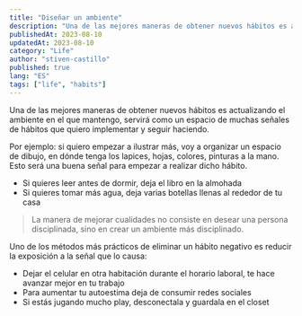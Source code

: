 ```yaml
---
title: "Diseñar un ambiente"
description: "Una de las mejores maneras de obtener nuevos hábitos es actualizando el ambiente en el que mantengo"
publishedAt: 2023-08-10
updatedAt: 2023-08-10
category: "Life"
author: "stiven-castillo"
published: true
lang: "ES"
tags: ["life", "habits"]
---
```


Una de las mejores maneras de obtener nuevos hábitos es actualizando el ambiente en el que mantengo, servirá como un espacio de muchas señales de hábitos que quiero implementar y seguir haciendo.

Por ejemplo: si quiero empezar a ilustrar más, voy a organizar un espacio de dibujo, en dónde tenga los lapices, hojas, colores, pinturas a la mano. Esto será una buena señal para empezar a realizar dicho hábito.

-   Si quieres leer antes de dormir, deja el libro en la almohada
-   Si quieres tomar más agua, deja varias botellas llenas al rededor de tu casa

> La manera de mejorar cualidades no consiste en desear una persona disciplinada, sino en crear un ambiente más disciplinado.

Uno de los métodos más prácticos de eliminar un hábito negativo es reducir la exposición a la señal que lo causa:

-   Dejar el celular en otra habitación durante el horario laboral, te hace avanzar mejor en tu trabajo
-   Para aumentar tu autoestima deja de consumir redes sociales
-   Si estás jugando mucho play, desconectala y guardala en el closet